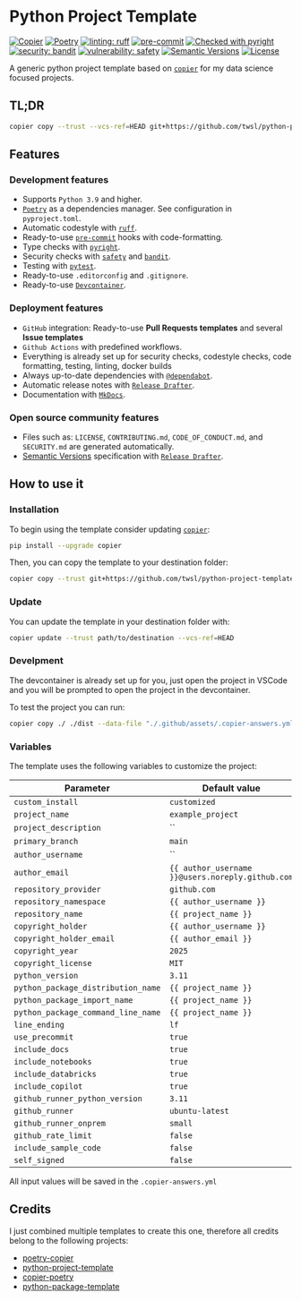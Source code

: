# Python Project Template

[![Copier](https://img.shields.io/endpoint?url=https://raw.githubusercontent.com/copier-org/copier/master/img/badge/badge-grayscale-border.json)](https://github.com/copier-org/copier)
[![Poetry](https://img.shields.io/endpoint?url=https://python-poetry.org/badge/v0.json)](https://python-poetry.org/)
[![linting: ruff](https://img.shields.io/endpoint?url=https://raw.githubusercontent.com/astral-sh/ruff/main/assets/badge/v2.json)](https://github.com/astral-sh/ruff)
[![pre-commit](https://img.shields.io/badge/pre--commit-enabled-brightgreen?logo=pre-commit)](.pre-commit-config.yaml)
[![Checked with pyright](https://microsoft.github.io/pyright/img/pyright_badge.svg)](https://microsoft.github.io/pyright/)
[![security: bandit](https://img.shields.io/badge/security-bandit-yellow.svg)](https://github.com/PyCQA/bandit)
[![vulnerability: safety](https://img.shields.io/badge/vulnerability-safety-yellow.svg)](https://github.com/pyupio/safety)
[![Semantic Versions](https://img.shields.io/badge/%20%20%F0%9F%93%A6%F0%9F%9A%80-semantic--versions-e10079.svg)](https://github.com/twsl/python-project-template/releases)
[![License](https://img.shields.io/badge/license-MIT-blue)](LICENSE)


A generic python project template based on [`copier`](https://copier.readthedocs.io/en/stable/) for my data science focused projects.

## TL;DR

```bash
copier copy --trust --vcs-ref=HEAD git+https://github.com/twsl/python-project-template path/to/destination
```

## Features

### Development features

- Supports `Python 3.9` and higher.
- [`Poetry`](https://python-poetry.org/) as a dependencies manager. See configuration in `pyproject.toml`.
- Automatic codestyle with [`ruff`](https://github.com/astral-sh/ruff).
- Ready-to-use [`pre-commit`](https://pre-commit.com/) hooks with code-formatting.
- Type checks with [`pyright`](https://github.com/microsoft/pyright).
- Security checks with [`safety`](https://github.com/pyupio/safety) and [`bandit`](https://github.com/PyCQA/bandit).
- Testing with [`pytest`](https://docs.pytest.org/en/latest/).
- Ready-to-use `.editorconfig` and `.gitignore`.
- Ready-to-use [`Devcontainer`](https://containers.dev/).

### Deployment features

- `GitHub` integration: Ready-to-use **Pull Requests templates** and several **Issue templates**
- `Github Actions` with predefined workflows.
- Everything is already set up for security checks, codestyle checks, code formatting, testing, linting, docker builds
- Always up-to-date dependencies with [`@dependabot`](https://dependabot.com/).
- Automatic release notes with [`Release Drafter`](https://github.com/marketplace/actions/release-drafter).
- Documentation with [`MkDocs`](https://www.mkdocs.org/).

### Open source community features

- Files such as: `LICENSE`, `CONTRIBUTING.md`, `CODE_OF_CONDUCT.md`, and `SECURITY.md` are generated automatically.
- [Semantic Versions](https://semver.org/) specification with [`Release Drafter`](https://github.com/marketplace/actions/release-drafter).

## How to use it

### Installation

To begin using the template consider updating [`copier`](https://copier.readthedocs.io/en/stable/):

```bash
pip install --upgrade copier
```

Then, you can copy the template to your destination folder:

```bash
copier copy --trust git+https://github.com/twsl/python-project-template path/to/destination  --vcs-ref=HEAD
```

### Update

You can update the template in your destination folder with:

```bash
copier update --trust path/to/destination --vcs-ref=HEAD
```

### Develpment

The devcontainer is already set up for you, just open the project in VSCode and you will be prompted to open the project in the devcontainer.

To test the project you can run:

```bash
copier copy ./ ./dist --data-file "./.github/assets/.copier-answers.yml" -f --vcs-ref=HEAD
```

### Variables

The template uses the following variables to customize the project:

| **Parameter**                      | **Default value**                                |
| ---------------------------------- | ------------------------------------------------ |
| `custom_install`                   | `customized`                                     |
| `project_name`                     | `example_project`                                |
| `project_description`              | ``                                               |
| `primary_branch`                   | `main`                                           |
| `author_username`                  | ``                                               |
| `author_email`                     | `{{ author_username }}@users.noreply.github.com` |
| `repository_provider`              | `github.com`                                     |
| `repository_namespace`             | `{{ author_username }}`                          |
| `repository_name`                  | `{{ project_name }}`                             |
| `copyright_holder`                 | `{{ author_username }}`                          |
| `copyright_holder_email`           | `{{ author_email }}`                             |
| `copyright_year`                   | `2025`                                           |
| `copyright_license`                | `MIT`                                            |
| `python_version`                   | `3.11`                                           |
| `python_package_distribution_name` | `{{ project_name }}`                             |
| `python_package_import_name`       | `{{ project_name }}`                             |
| `python_package_command_line_name` | `{{ project_name }}`                             |
| `line_ending`                      | `lf`                                             |
| `use_precommit`                    | `true`                                           |
| `include_docs`                     | `true`                                           |
| `include_notebooks`                | `true`                                           |
| `include_databricks`               | `true`                                           |
| `include_copilot`                  | `true`                                           |
| `github_runner_python_version`     | `3.11`                                           |
| `github_runner`                    | `ubuntu-latest`                                  |
| `github_runner_onprem`             | `small`                                          |
| `github_rate_limit`                | `false`                                          |
| `include_sample_code`              | `false`                                          |
| `self_signed`                      | `false`                                          |

All input values will be saved in the `.copier-answers.yml`

## Credits

I just combined multiple templates to create this one, therefore all credits belong to the following projects:

- [poetry-copier](https://github.com/lukin0110/poetry-copier)
- [python-project-template](https://github.com/lincc-frameworks/python-project-template)
- [copier-poetry](https://github.com/pawamoy/copier-poetry)
- [python-package-template](https://github.com/TezRomacH/python-package-template)
